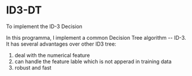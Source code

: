 # ID3-DT
To implement the ID-3 Decision 

In this programma, I implement a common Decision Tree algorithm -- ID-3.
It has several advantages over other ID3 tree:
1. deal with the numerical feature
2. can handle the feature lable which is not apperad in training data
3. robust and fast 
